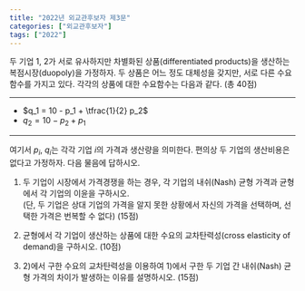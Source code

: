 ```yaml
---
title: "2022년 외교관후보자 제3문"
categories: ["외교관후보자"]
tags: ["2022"]
---
```


두 기업 1, 2가 서로 유사하지만 차별화된 상품(differentiated products)을 생산하는 복점시장(duopoly)을 가정하자. 두 상품은 어느 정도 대체성을 갖지만, 서로 다른 수요함수를 가지고 있다. 각각의 상품에 대한 수요함수는 다음과 같다. (총 40점)

---
- $q_1 = 10 - p_1 + \tfrac{1}{2} p_2$  
- $q_2 = 10 - p_2 + p_1$
---

여기서 $p_i$, $q_i$는 각각 기업 $i$의 가격과 생산량을 의미한다. 편의상 두 기업의 생산비용은 없다고 가정하자. 다음 물음에 답하시오.

1) 두 기업이 시장에서 가격경쟁을 하는 경우, 각 기업의 내쉬(Nash) 균형 가격과 균형에서 각 기업의 이윤을 구하시오.  
   (단, 두 기업은 상대 기업의 가격을 알지 못한 상황에서 자신의 가격을 선택하며, 선택한 가격은 번복할 수 없다) (15점)

2) 균형에서 각 기업이 생산하는 상품에 대한 수요의 교차탄력성(cross elasticity of demand)을 구하시오. (10점)

3) 2)에서 구한 수요의 교차탄력성을 이용하여 1)에서 구한 두 기업 간 내쉬(Nash) 균형 가격의 차이가 발생하는 이유를 설명하시오. (15점)

